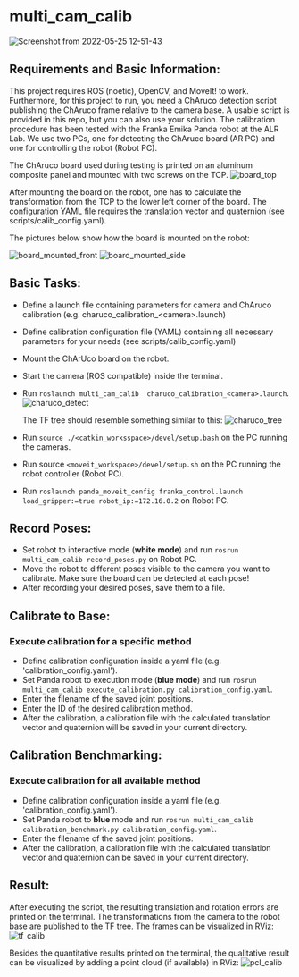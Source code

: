 # multi_cam_calib
![Screenshot from 2022-05-25 12-51-43](https://user-images.githubusercontent.com/12738633/170248789-c41764b2-6b11-41c0-a7d8-fbe5ed10a260.png)
## Requirements and Basic Information:

This project requires ROS (noetic), OpenCV, and MoveIt! to work. Furthermore, for this project to run, you need a ChAruco detection script publishing the ChAruco frame relative to the camera base. A usable script is provided in this repo, but you can also use your solution.
The calibration procedure has been tested with the Franka Emika Panda robot at the ALR Lab. We use two PCs, one for detecting the ChAruco board (AR PC) and one for controlling the robot (Robot PC).

The ChAruco board used during testing is printed on an aluminum composite panel and mounted with two screws on the TCP.
![board_top](https://github.com/ALRhub/multi_cam_calib/assets/12738633/e6781a8b-f83a-4534-af64-8e46d07c0261)

After mounting the board on the robot, one has to calculate the transformation from the TCP to the lower left corner of the board. The configuration YAML file requires the translation vector and quaternion (see scripts/calib_config.yaml).

The pictures below show how the board is mounted on the robot:

![board_mounted_front](https://github.com/ALRhub/multi_cam_calib/assets/12738633/855d673d-3cf0-4717-9149-deb1a5dd1289) 
![board_mounted_side](https://github.com/ALRhub/multi_cam_calib/assets/12738633/9d442044-fc7f-4a5d-a280-6722812ecd30)


## Basic Tasks:
- Define a launch file containing parameters for camera and ChAruco calibration (e.g. charuco_calibration_\<camera\>.launch)
- Define calibration configuration file (YAML) containing all necessary parameters for your needs (see scripts/calib_config.yaml)
- Mount the ChArUco board on the robot.
- Start the camera (ROS compatible) inside the terminal.
- Run `roslaunch multi_cam_calib  charuco_calibration_<camera>.launch`.
  ![charuco_detect](https://github.com/ALRhub/multi_cam_calib/assets/12738633/53773f3b-3d7d-4fa8-82b7-220875641293)

   The TF tree should resemble something similar to this:
  ![charuco_tree](https://github.com/ALRhub/multi_cam_calib/assets/12738633/0465a70d-5825-4725-bebf-e878e82cc6c1)

- Run `source ./<catkin_worksspace>/devel/setup.bash` on the PC running the cameras.
- Run source `<moveit_workspace>/devel/setup.sh` on  the PC running the robot controller (Robot PC).
- Run `roslaunch panda_moveit_config franka_control.launch load_gripper:=true robot_ip:=172.16.0.2` on Robot PC.

## Record Poses:
- Set robot to interactive mode (**white mode**) and run `rosrun multi_cam_calib record_poses.py` on Robot PC.
- Move the robot to different poses visible to the camera you want to calibrate. Make sure the board can be detected at each pose!
- After recording your desired poses, save them to a file.

## Calibrate to Base:
### Execute calibration for a specific method
- Define calibration configuration inside a yaml file (e.g. 'calibration_config.yaml').
- Set Panda robot to execution mode (**blue mode**) and run `rosrun multi_cam_calib execute_calibration.py calibration_config.yaml`.
- Enter the filename of the saved joint positions.
- Enter the ID of the desired calibration method.
- After the calibration, a calibration file with the calculated translation vector and quaternion will be saved in your current directory.

## Calibration Benchmarking:
### Execute calibration for all available method
- Define calibration configuration inside a yaml file (e.g. 'calibration_config.yaml').
- Set Panda robot to **blue** mode and run `rosrun multi_cam_calib calibration_benchmark.py calibration_config.yaml`.
- Enter the filename of the saved joint positions.
- After the calibration, a calibration file with the calculated translation vector and quaternion can be saved in your current directory.

## Result:
After executing the script, the resulting translation and rotation errors are printed on the terminal. The transformations from the camera to the robot base are published to the TF tree. The frames can be visualized in RViz:
![tf_calib](https://github.com/ALRhub/multi_cam_calib/assets/12738633/ab9ee3ce-0ea2-421b-b4de-3df899a9e06d)

Besides the quantitative results printed on the terminal, the qualitative result can be visualized by adding a point cloud (if available) in RViz:
![pcl_calib](https://github.com/ALRhub/multi_cam_calib/assets/12738633/f9407854-ca61-462e-8710-371951f72cc1)

